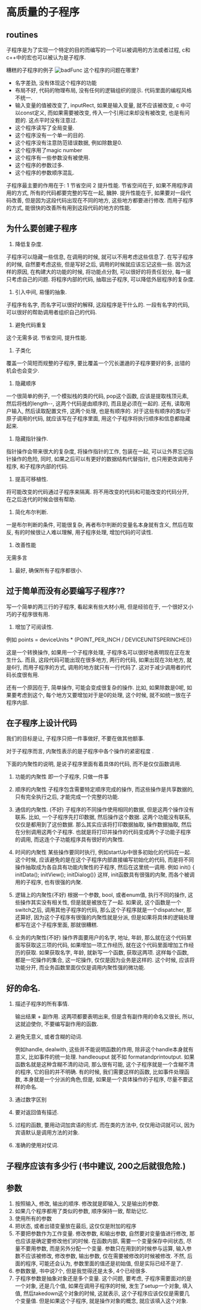 # 高质量的子程序

## routines

子程序是为了实现一个特定的目的而编写的一个可以被调用的方法或者过程, c和c++中的宏也可以被认为是子程序. 

糟糕的子程序的例子
![badFunc](images/Snip20180113_1.png)
这个程序的问题在哪里?

* 名字差劲, 没有体现这个程序的功能
* 布局不好, 代码的物理布局, 没有任何的逻辑组织的提示. 代码里面的编程风格不统一.
* 输入变量的值被改变了, inputRect, 如果是输入变量, 就不应该被改变, c 中可以const定义, 而如果需要被改变, 传入一个引用过来却没有被改变, 也是有问题的. 这点平时没有注意过.
* 这个程序读写了全局变量.
* 这个程序没有一个单一的目的.
* 这个程序没有注意防范错误数据, 例如除数是0.
* 这个程序用了magic number
* 这个程序有一些参数没有被使用.
* 这个程序的参数过多.
* 这个程序的参数顺序混乱.

子程序最主要的作用在于: 1 节省空间 2 提升性能.
节省空间在于, 如果不用程序调用的方式, 所有的代码都要完整的写在一起, 臃肿.
提升性能在于, 如果要对一段代码改善, 但是因为这段代码出现在不同的地方, 这些地方都要进行修改. 而用子程序的方式, 能很快的改善所有用到这段代码的地方的性能.

## 为什么要创建子程序

1. 降低复杂度.

子程序可以隐藏一些信息, 在调用的时候, 就可以不用考虑这些信息了. 在写子程序的时候, 自然要考虑这些, 但是写好之后, 调用的时候就应该忘记这些一些. 因为这样的原因, 在构建大的功能的时候, 将功能点分割, 可以很好的将责任划分, 每一层只考虑自己的问题. 将程序内部的代码, 抽取出子程序, 可以降低外层程序的复杂度.

1. 引入中间, 易懂的抽象.

子程序有名字, 而名字可以很好的解释, 这段程序是干什么的. 一段有名字的代码, 可以很好的帮助调用者组织自己的代码.

1. 避免代码重复

这个无需多说. 节省空间, 提升性能.

1. 子类化

覆盖一个简短而规整的子程序, 要比覆盖一个冗长邋遢的子程序要好的多, 出错的机会也会变少.

1. 隐藏顺序

一个很简单的例子, 一个模拟栈的类的代码, pop这个函数, 应该是提取栈顶元素, 然后将栈的length--, 这两个代码是由顺序的, 而且是必须在一起的. 还有, 读取用户输入, 然后读取配置文件, 这两个处理, 也是有顺序的. 对于这些有顺序的类似于原子调用的代码, 就应该写在子程序里面, 用这个子程序将执行顺序和信息都隐藏起来.

1. 隐藏指针操作.

指针操作会带来很大的复杂度, 将操作指针的工作, 包装在一起, 可以让外界忘记指针操作的危险, 同时, 如果之后可以有更好的数据结构代替指针, 也只用更改调用子程序, 和子程序内部的代码.

1. 提高可移植性.

将可能改变的代码通过子程序来隔离. 将不用改变的代码和可能改变的代码分开, 在之后迭代的时候会很有帮助.

1. 简化布尔判断.

一是布尔判断的条件, 可能很复杂, 再者布尔判断的变量名本身就有含义, 然后在取反, 有的时候很让人难以理解, 用子程序处理, 增加代码的可读性.

1. 改善性能

无需多言

1. 最好, 确保所有子程序都很小.

## 过于简单而没有必要编写子程序??

写一个简单的两三行的子程序, 看起来有些大材小用, 但是经验在于, 一个很好又小巧的子程序很有用.

1. 增加了可阅读性.

例如 points = deviceUnits * (POINT_PER_INCH / DEVICEUNITSPERINCHE())

这是一个转换操作, 如果用一个子程序处理, 子程序名可以很好地表明现在正在发生什么. 而且, 这段代码可能出现在很多地方, 两行的代码, 如果出现在3处地方, 就是6行, 而用子程序的方式, 调用的地方就只有一行代码了. 这对于减少调用者的代码长度很有用.

还有一个原因在于, 简单操作, 可能会变成很复杂的操作. 比如, 如果除数是0呢, 如果要考虑到这个, 每个地方又要增加对于是0的处理, 这个时候, 就不如统一放在子程序内部.

## 在子程序上设计代码

我们的目标是让, 子程序只把一件事做好, 不要在做其他额事.

对于子程序而言, 内聚性表示的是子程序中各个操作的紧密程度 .

下面的内聚性的说明, 是说子程序里面有着具体的代码, 而不是仅仅函数调用.

1. 功能的内聚性
    即一个子程序, 只做一件事
    
1. 顺序的内聚性
    子程序包含需要特定顺序完成的操作, 而这些操作是共享数据的, 只有完全执行之后, 才能完成一个完整的功能.

1. 通信的内聚性. (不好)
    子程序的不同操作使用相同的数据, 但是这两个操作没有联系.
    比如, 一个子程序先打印数据, 然后操作这个数据. 这两个功能没有联系, 仅仅是都用到了这份数据. 那么其实应该将打印数据抽取, 操作数据抽取, 然后在分别调用这两个子程序. 也就是将打印并操作的代码变成两个子功能子程序的调用, 而这连个子功能程序具有很好的内聚性.
    
1. 时间的内聚性
    某些操作要同时执行, 例如startUp中很多初始化的代码在一起. 这个时候, 应该避免的是在这个子程序内部直接编写初始化的代码, 而是将不同操作抽取成为各自具有功能内聚性的子程序, 然后在这里统一调用.
    例如 init() { initData(); initView(); initDialog()} 这样, init函数具有很强的内聚, 而各个被调用的子程序, 也有很强的内聚.

1. 逻辑上的内聚性(不好)
    根据一个参数, bool, 或者enum值, 执行不同的操作, 这些操作其实没有相关性, 但是就是被放在了一起. 如果说, 这个函数是一个switch之后, 调用其他子程序的代码, 那么这个子程序就是一个dispatcher, 那还算好, 因为这个子程序有很强的内聚性就是分派, 但是如果将具体的逻辑处理都写在这个子程序里面, 那就很糟糕.

1. 业务的内聚性(不好)
    操作界面要用户的名字, 地址, 年龄, 那么就在这个代码里面写获取这三项的代码, 如果增加一项工作经历, 就在这个代码里面增加工作经历的获取. 如果获取名字, 年龄, 就新写一个函数, 获取这两项. 这样每个函数, 都是一坨操作的集合, 这一坨操作, 仅仅是因为业务是这样的. 这个时候, 应该将功能分开, 而业务函数里面仅仅是调用内聚性强的微功能.

## 好的命名.

1. 描述子程序的所有事情.

    输出结果 + 副作用. 这两项都要表明出来, 但是含有副作用的命名又很长, 所以, 这就迫使你, 不要编写副作用的函数. 

1. 避免无意义, 或者含糊的动词. 

    例如handle, dealwith, 这些并不能说明函数的作用, 除非这个handle本身就有意义, 比如事件的统一处理. handleouput 就不如 formatandprintoutput. 如果函数名就是这种含糊不清的动词, 那么很有可能, 这个子程序就是一个含糊不清的程序, 它的目的并不明确. 有的时候, 我们需要这样的函数, 比如事件处理函数, 本身就是一个分派的角色,但是, 如果是一个具体操作的子程序, 尽量不要这样的命名.

1. 通过数字区别

1. 要对返回值有描述.

1. 过程的函数, 要用动词加宾语的形式. 而在类的方法中, 仅仅用动词就可以, 因为宾语默认是调用方法的对象.

1. 准确的使用对仗词.

## 子程序应该有多少行 (书中建议, 200之后就很危险.)

## 参数

1. 按照输入, 修改, 输出的顺序. 修改就是即输入, 又是输出的参数.
1. 如果几个程序都用了类似的参数, 顺序保持一致, 帮助记忆.
1. 使用所有的参数
1. 把状态, 或者出错变量放在最后, 这仅仅是附加的程序
1. 不要把参数作为工作变量.
    修改参数, 和输出参数, 自然要对变量值进行修改, 那也应该是确定要修改他们的时候.
    在函数内部, 需要一个变量保存中间状态, 尽量不要用参数, 而是另外分配一个变量. 参数只在用到的时候参与运算, 输入参数不应该被修改, 修改参数, 输出参数, 仅在需要被修改的时候被修改. 不然, 后面的程序, 可能还会认为, 参数里面的值还是初始值, 但是实际已经不是了.
1. 参数数量, 书中说7个, 但是我觉得还是太多, 4个已经很多.
1. 子程序参数是抽象对象还是多个变量.
    这个问题, 要考虑, 子程序需要面对的是一个对象, 还是几个值, 如果在调用子程序的时候, 发生了setup一个对象, 填入值, 然后takedown这个对象的时候, 这就表示, 这个子程序应该仅仅是需要几个变量值. 但是如果这个子程序, 就是操作对象的概念, 就应该填入这个对象.

